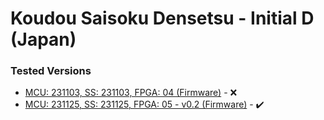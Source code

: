 # Koudou Saisoku Densetsu - Initial D (Japan)

### Tested Versions

- [MCU: 231103, SS: 231103, FPGA: 04 (Firmware)](./01/README.md) - :x:
- [MCU: 231125, SS: 231125, FPGA: 05 - v0.2 (Firmware)](./02/README.md) - :heavy_check_mark:

